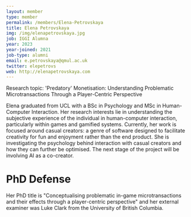 ```yaml
---
layout: member
type: member
permalink: /members/Elena-Petrovskaya
title: Elena Petrovskaya
img: /img/elenapetrovskaya.jpg
job: IGGI Alumna
year: 2023
year-joined: 2021
job-type: alumni
email: e.petrovskaya@qmul.ac.uk
twitter: elepetrovs
web: http://elenapetrovskaya.com
---
```


Research topic: 'Predatory' Monetisation: Understanding Problematic Microtransactions Through a Player-Centric Perspective

Elena graduated from UCL with a BSc in Psychology and MSc in Human-Computer Interaction. Her research interests lie in understanding the subjective experience of the individual in human-computer interaction, particularly within games and gamified systems.  Currently, her work is focused around casual creators: a genre of software designed to facilitate creativity for fun and enjoyment rather than the end product. She is investigating the psychology behind interaction with casual creators and how they can further be optimised.  The next stage of the project will be involving AI as a co-creator. 

# PhD Defense

Her PhD title is "Conceptualising problematic in-game microtransactions and their effects through a player-centric perspective" and her external examiner was Luke Clark from the University of British Columbia.